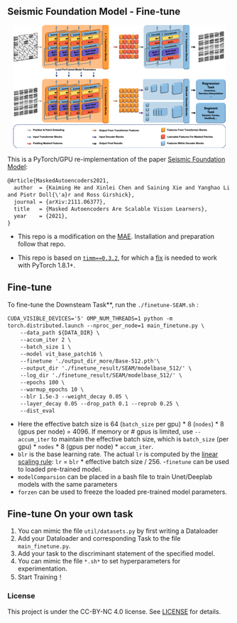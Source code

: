 ## Seismic Foundation Model - Fine-tune

<p align="center">
  <img src="../assert/Network.png" width="480">
</p>

This is a PyTorch/GPU re-implementation of the paper [Seismic Foundation Model](https://arxiv.org/abs/2111.06377):
```
@Article{MaskedAutoencoders2021,
  author  = {Kaiming He and Xinlei Chen and Saining Xie and Yanghao Li and Piotr Doll{\'a}r and Ross Girshick},
  journal = {arXiv:2111.06377},
  title   = {Masked Autoencoders Are Scalable Vision Learners},
  year    = {2021},
}
```
* This repo is a modification on the [MAE](https://github.com/facebookresearch/mae). Installation and preparation follow that repo.

* This repo is based on [`timm==0.3.2`](https://github.com/rwightman/pytorch-image-models), for which a [fix](https://github.com/rwightman/pytorch-image-models/issues/420#issuecomment-776459842) is needed to work with PyTorch 1.8.1+.


## Fine-tune

To fine-tune the Downsteam Task**, run the ```./finetune-SEAM.sh``` :
```
CUDA_VISIBLE_DEVICES='5' OMP_NUM_THREADS=1 python -m torch.distributed.launch --nproc_per_node=1 main_finetune.py \
    --data_path ${DATA_DIR} \
    --accum_iter 2 \
    --batch_size 1 \
    --model vit_base_patch16 \
    --finetune './output_dir_more/Base-512.pth'\
    --output_dir './finetune_result/SEAM/modelbase_512/' \
    --log_dir './finetune_result/SEAM/modelbase_512/' \
    --epochs 100 \
    --warmup_epochs 10 \
    --blr 1.5e-3 --weight_decay 0.05 \
    --layer_decay 0.05 --drop_path 0.1 --reprob 0.25 \
    --dist_eval
```
- Here the effective batch size is 64 (`batch_size` per gpu) * 8 (`nodes`) * 8 (gpus per node) = 4096. If memory or # gpus is limited, use `--accum_iter` to maintain the effective batch size, which is `batch_size` (per gpu) * `nodes` * 8 (gpus per node) * `accum_iter`.
- `blr` is the base learning rate. The actual `lr` is computed by the [linear scaling rule](https://arxiv.org/abs/1706.02677): `lr` = `blr` * effective batch size / 256.
-`finetune` can be used to loaded pre-trained model.
- `modelComparsion` can be placed in a bash file to train Unet/Deeplab models with the same parameters
- `forzen` can be used to freeze the loaded pre-trained model parameters.

## Fine-tune On your own task

1. You can mimic the file `util/datasets.py` by first writing a Dataloader
2. Add your Dataloader and corresponding Task to the file `main_finetune.py`.
3. Add your task to the discriminant statement of the specified model.
4. You can mimic the file `*.sh*` to set hyperparameters for experimentation.
5. Start Training！



### License

This project is under the CC-BY-NC 4.0 license. See [LICENSE](LICENSE) for details.
